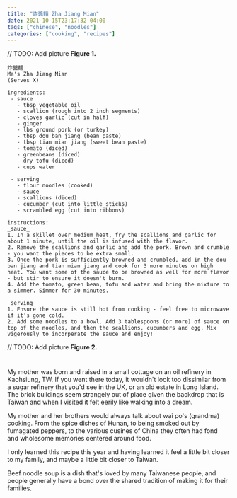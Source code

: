 ```yaml
---
title: "炸醬麵 Zha Jiang Mian"
date: 2021-10-15T23:17:32-04:00
tags: ["chinese", "noodles"]
categories: ["cooking", "recipes"]
---
```


// TODO: Add picture
**Figure 1. <caption>**

```
炸醬麵
Ma's Zha Jiang Mian
(Serves X)

ingredients:
 - sauce
   - tbsp vegetable oil
   - scallion (rough into 2 inch segments)
   - cloves garlic (cut in half)
   - ginger
   - lbs ground pork (or turkey)
   - tbsp dou ban jiang (bean paste)
   - tbsp tian mian jiang (sweet bean paste)
   - tomato (diced)
   - greenbeans (diced)
   - dry tofu (diced)
   - cups water

 - serving
   - flour noodles (cooked)
   - sauce
   - scallions (diced)
   - cucumber (cut into little sticks)
   - scrambled egg (cut into ribbons)

instructions:
_sauce_
1. In a skillet over medium heat, fry the scallions and garlic for about 1 minute, until the oil is infused with the flavor.
2. Remove the scallions and garlic and add the pork. Brown and crumble - you want the pieces to be extra small.
3. Once the pork is sufficiently browned and crumbled, add in the dou ban jiang and tian mian jiang and cook for 3 more minutes on high heat. You want some of the sauce to be browned as well for more flavor - but stir to ensure it doesn't burn.
4. Add the tomato, green bean, tofu and water and bring the mixture to a simmer. Simmer for 30 minutes.

_serving_
1. Ensure the sauce is still hot from cooking - feel free to microwave if it's gone cold.
2. Add some noodles to a bowl. Add 3 tablespoons (or more) of sauce on top of the noodles, and then the scallions, cucumbers and egg. Mix vigerously to incorperate the sauce and enjoy!
```


// TODO: Add picture
**Figure 2. <caption>**

# 

My mother was born and raised in a small cottage on an oil refinery in Kaohsiung, TW. If you went there today, it wouldn't look too dissimilar from a sugar refinery that you'd see in the UK, or an old estate in Long Island. The brick buildings seem strangely out of place given the backdrop that is Taiwan and when I visited it felt eerily like walking into a dream.

My mother and her brothers would always talk about wai po's (grandma) cooking. From the spice dishes of Hunan, to being smoked out by fumagated peppers, to the various cusines of China they often had fond and wholesome memories centered around food.

I only learned this recipe this year and having learned it feel a little bit closer to my family, and maybe a little bit closer to Taiwan.

Beef noodle soup is a dish that's loved by many Taiwanese people, and people generally have a bond over the shared tradition of making it for their families.
